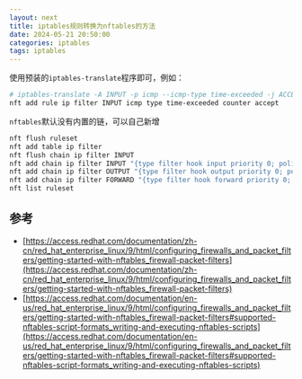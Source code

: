 ```yaml
---
layout: next
title: iptables规则转换为nftables的方法
date: 2024-05-21 20:50:00
categories: iptables
tags: iptables
---
```


使用预装的`iptables-translate`程序即可，例如：
```bash
# iptables-translate -A INPUT -p icmp --icmp-type time-exceeded -j ACCEPT
nft add rule ip filter INPUT icmp type time-exceeded counter accept
```
<!-- more -->

`nftables`默认没有内置的链，可以自己新增
```bash
nft flush ruleset
nft add table ip filter
nft flush chain ip filter INPUT
nft add chain ip filter INPUT "{type filter hook input priority 0; policy drop; }"
nft add chain ip filter OUTPUT "{type filter hook output priority 0; policy accept; }"
nft add chain ip filter FORWARD "{type filter hook forward priority 0; policy accept; }"
nft list ruleset
```
## 参考
* [https://access.redhat.com/documentation/zh-cn/red_hat_enterprise_linux/9/html/configuring_firewalls_and_packet_filters/getting-started-with-nftables_firewall-packet-filters](https://access.redhat.com/documentation/zh-cn/red_hat_enterprise_linux/9/html/configuring_firewalls_and_packet_filters/getting-started-with-nftables_firewall-packet-filters)
* [https://access.redhat.com/documentation/en-us/red_hat_enterprise_linux/9/html/configuring_firewalls_and_packet_filters/getting-started-with-nftables_firewall-packet-filters#supported-nftables-script-formats_writing-and-executing-nftables-scripts](https://access.redhat.com/documentation/en-us/red_hat_enterprise_linux/9/html/configuring_firewalls_and_packet_filters/getting-started-with-nftables_firewall-packet-filters#supported-nftables-script-formats_writing-and-executing-nftables-scripts)
